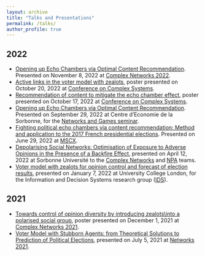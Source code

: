 ```yaml
---
layout: archive
title: "Talks and Presentations"
permalink: /talks/
author_profile: true
---
```


## 2022
* [Opening up Echo Chambers via Optimal Content Recommendation](../files/talk_NetworksAndGames.pdf). Presented on November 8, 2022 at [Complex Networks 2022](https://complexnetworks.org/).
* [Active links in the voter model with zealots](../files/poster_ccs2022_voter.pdf), poster presented on October 20, 2022 at [Conference on Complex Systems](https://ccs2022.org/).
* [Recommendation of content to mitigate the echo chamber effect](../files/poster_ccs2022_echo.pdf), poster presented on October 17, 2022 at [Conference on Complex Systems](https://ccs2022.org/).
* [Opening up Echo Chambers via Optimal Content Recommendation](../files/talk_NetworksAndGames.pdf). Presented on September 29, 2022 at Centre d’Economie de la Sorbonne, for the [Networks and Games seminar](https://sites.google.com/site/cesworkinggroupnetworks/).
* [Fighting political echo chambers via content recommendation: Method and application to the 2017 French presidential elections](../files/presCatania.pdf). Presented on June 29, 2022 at [MSCX](https://mediterraneanschoolcomplex.net/).
* [Depolarising Social Networks: Optimisation of Exposure to Adverse Opinions in the Presence of a Backfire Effect](../files/talk_NPA.pdf), presented on April 12, 2022 at Sorbonne Université to the [Complex Networks](https://www.complexnetworks.fr/) and [NPA](https://www-npa.lip6.fr/) teams.
* [Voter model with zealots for opinion control and forecast of election results](../files/talk_IDS.pdf), presented on January 7, 2022 at University College London, for the Information and Decision Systems research group ([IDS](https://www.ucl.ac.uk/computer-science/research/research-groups/information-and-decision-systems-ids)).

## 2021
* [Towards control of opinion diversity by introducing zealots\\into a polarised social group](../files/poster_complexnet21.pdf), poster presented on December 1, 2021 at [Complex Networks 2021](https://complexnetworks.org/).
* [Voter Model with Stubborn Agents: from Theoretical Solutions to Prediction of Political Elections](../files/talk_networks21.pdf), presented on July 5, 2021 at [Networks 2021](https://networks2021.net/).